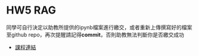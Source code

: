 # HW5 RAG

同學可自行決定以助教所提供的ipynb檔案進行繳交，或者重新上傳撰寫好的檔案至github repo，再次提醒請記得**commit**，否則助教無法判斷你是否繳交成功

- [課程連結](https://lopentu.github.io/genai4humanities/)
